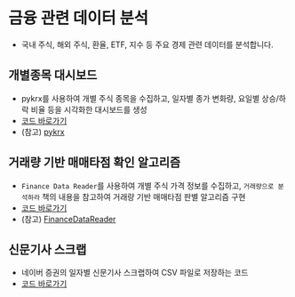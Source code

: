 # 금융 관련 데이터 분석
- 국내 주식, 해외 주식, 환율, ETF, 지수 등 주요 경제 관련 데이터를 분석합니다.
## 개별종목 대시보드
- pykrx를 사용하여 개별 주식 종목을 수집하고, 일자별 종가 변화량, 요일별 상승/하락 비율 등을 시각화한 대시보드를 생성
- [코드 바로가기](https://github.com/DataTak/finacial_data_analysis/blob/main/pykrx_dashboard_%EA%B5%90%EC%88%98%EB%8B%98%EC%9E%90%EB%A3%8C.ipynb)
- (참고) [pykrx](https://github.com/sharebook-kr/pykrx)

## 거래량 기반 매매타점 확인 알고리즘
- `Finance Data Reader`를 사용하여 개별 주식 가격 정보를 수집하고, `거래량으로 분석하라` 책의 내용을 참고하여 거래량 기반 매매타점 판별 알고리즘 구현
- [코드 바로가기](https://github.com/DataTak/finacial_data_analysis/blob/main/volume_mass_analysis_%EA%B5%90%EC%88%98%EB%8B%98.ipynb)
- (참고) [FinanceDataReader](https://financedata.github.io/posts/finance-data-reader-users-guide.html)

## 신문기사 스크랩
- 네이버 증권의 일자별 신문기사 스크랩하여 CSV 파일로 저장하는 코드
- [코드 바로가기](https://github.com/DataTak/finacial_data_analysis/blob/main/%EB%84%A4%EC%9D%B4%EB%B2%84_%EA%B2%BD%EC%A0%9C%EB%89%B4%EC%8A%A4%ED%81%AC%EB%A1%A4%EB%A7%81.ipynb)


